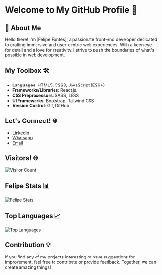 # Welcome to My GitHub Profile 👋

## 🚀 About Me

Hello there! I'm [Felipe Fontes], a passionate front-end developer dedicated to crafting immersive and user-centric web experiences. With a keen eye for detail and a love for creativity, I strive to push the boundaries of what's possible in web development.

## My Toolbox 🛠️

- **Languages**: HTML5, CSS3, JavaScript (ES6+)
- **Frameworks/Libraries**: React.js.
- **CSS Preprocessors**: SASS, LESS
- **UI Frameworks**: Bootstrap, Tailwind CSS
- **Version Control**: Git, GitHub

## Let's Connect! 🌐

- [Linkedin](https://www.linkedin.com/in/felipe-fontes-42a957281/)
- [Whatsapp](https://api.whatsapp.com/message/WOU5ERCASA57H1?autoload=1&app_absent=0)
- [Email](your_email_address)


## Visitors! 🌐
![Visitor Count](https://profile-counter.glitch.me/{FelipeFontesLisboa}/count.svg)



## Felipe Stats 📊

![Felipe Stats](https://github-readme-stats.vercel.app/api?username=FelipeFontesLisboa&show_icons=true&theme=radical)

## Top Languages 📈

![Top Languages](https://github-readme-stats.vercel.app/api/top-langs/?username=FelipeFontesLisboa&layout=compact&theme=radical)

## Contribution 💡

If you find any of my projects interesting or have suggestions for improvement, feel free to contribute or provide feedback. Together, we can create amazing things!

